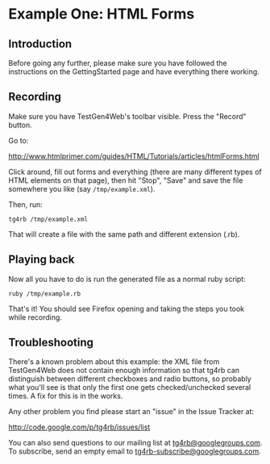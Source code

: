# Example One: HTML Forms #

## Introduction ##

Before going any further, please make sure you have followed the instructions on the GettingStarted page and have everything there working.

## Recording ##

Make sure you have TestGen4Web's toolbar visible. Press the "Record" button.

Go to:

http://www.htmlprimer.com/guides/HTML/Tutorials/articles/htmlForms.html

Click around, fill out forms and everything (there are many different types of HTML elements on that page), then hit "Stop", "Save" and save the file somewhere you like (say `/tmp/example.xml`).

Then, run:

`tg4rb /tmp/example.xml`

That will create a file with the same path and different extension (.rb).

## Playing back ##

Now all you have to do is run the generated file as a normal ruby script:

`ruby /tmp/example.rb`

That's it! You should see Firefox opening and taking the steps you took while recording.


## Troubleshooting ##

There's a known problem about this example: the XML file from TestGen4Web does not contain enough information so that tg4rb can distinguish between different checkboxes and radio buttons, so probably what you'll see is that only the first one gets checked/unchecked several times. A fix for this is in the works.

Any other problem you find please start an "issue" in the Issue Tracker at:

http://code.google.com/p/tg4rb/issues/list

You can also send questions to our mailing list at tg4rb@googlegroups.com. To subscribe, send an empty email to tg4rb-subscribe@googlegroups.com.